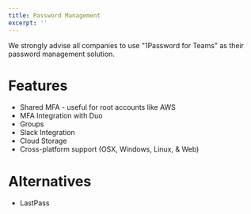 ```yaml
---
title: Password Management
excerpt: ''
---
```


We strongly advise all companies to use "1Password for Teams" as their password management solution.

# Features

- Shared MFA - useful for root accounts like AWS
- MFA Integration with Duo
- Groups
- Slack Integration
- Cloud Storage
- Cross-platform support (OSX, Windows, Linux, & Web)

# Alternatives

- LastPass
